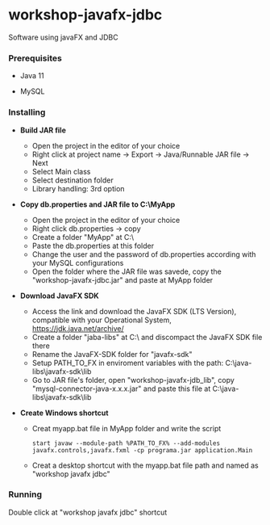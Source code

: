 # workshop-javafx-jdbc
Software using javaFX and JDBC

### Prerequisites

* Java 11

* MySQL

### Installing

- **Build JAR file**
    - Open the project in the editor of your choice
    - Right click at project name -> Export -> Java/Runnable JAR file -> Next
    - Select Main class
    - Select destination folder
    - Library handling: 3rd option
    
- **Copy db.properties and JAR file to C:\MyApp**
    - Open the project in the editor of your choice
    - Right click db.properties -> copy
    - Create a folder "MyApp" at C:\
    - Paste the db.properties at this folder
    - Change the user and the password of db.properties according with your MySQL configurations
    - Open the folder where the JAR file was savede, copy the "workshop-javafx-jdbc.jar" and paste at MyApp folder

- **Download JavaFX SDK**
    - Access the link and download the JavaFX SDK (LTS Version), compatible with your Operational System, https://jdk.java.net/archive/
    - Create a folder "jaba-libs" at C:\ and discompact the JavaFX SDK file there
    - Rename the JavaFX-SDK folder for "javafx-sdk"
    - Setup PATH_TO_FX in enviroment variables with the path: C:\java-libs\javafx-sdk\lib
    - Go to JAR file's folder, open "workshop-javafx-jdb_lib", copy "mysql-connector-java-x.x.x.jar" and paste this file at C:\java-libs\javafx-sdk\lib
    
- **Create Windows shortcut**
    - Creat myapp.bat file in MyApp folder and write the script
      ```
      start javaw --module-path %PATH_TO_FX% --add-modules javafx.controls,javafx.fxml -cp programa.jar application.Main
      ```
    - Creat a desktop shortcut with the myapp.bat file path and named as "workshop javafx jdbc"
    
### Running
Double click at "workshop javafx jdbc" shortcut
